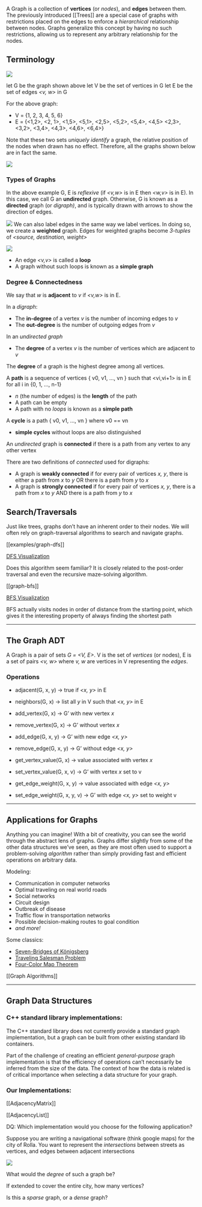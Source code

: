 
A Graph is a collection of **vertices** (or _nodes_), and **edges** between them. The previously introduced [[Trees]] are a special case of graphs with restrictions placed on the edges to enforce a _hierarchical_ relationship between nodes. Graphs generalize this concept by having no such restrictions, allowing us to represent any arbitrary relationship for the nodes. 

## Terminology

![](img%2Fsimple-graph.png)

let G be the graph shown above
let V be the set of vertices in G
let E be the set of edges _<v, w>_ in G

For the above graph:
* V = {1, 2, 3, 4, 5, 6}
* E = {<1,2>, <2, 1>, <1,5>, <5,1>, <2,5>, <5,2>, <5,4>, <4,5>
       <2,3>, <3,2>, <3,4>, <4,3>, <4,6>, <6,4>}

Note that these two sets _uniquely identify_ a graph, the relative position of the nodes when drawn has no effect. Therefore, all the graphs shown below are in fact the same.

![](img%2Fisomorphic-graph.png)
### Types of Graphs

In the above example G, E is _reflexive_ (if _<v,w>_ is in E then _<w,v>_ is in E). In this case, we call G an **undirected** graph. Otherwise, G is known as a **directed** graph (or _digraph)_, and is typically drawn with arrows to show the direction of edges.

![](img%2Fdirected-graph.png)
We can also label edges in the same way we label vertices. In doing so, we create a **weighted** graph. Edges for weighted graphs become _3-tuples_ of _<source, destination, weight>_

![](img%2Fweighted-graph.png)


* An edge _<v,v>_ is called a **loop**
* A graph without such loops is known as a **simple graph**

### Degree & Connectedness

We say that _w_ is **adjacent** to _v_ if _<v,w>_ is in E.

In a _digraph_:
* The **in-degree** of a vertex _v_ is the number of incoming edges to _v_
* The **out-degree** is the number of outgoing edges from _v_  

In an _undirected graph_
* The **degree** of a vertex _v_ is the number of vertices which are adjacent to _v_

The **degree** of a graph is the highest degree among all vertices.

A **path** is a sequence of vertices { v0, v1, ..., vn } such that <vi,vi+1> is in E for all i in {0, 1, ..., n-1}
  * _n_ (the number of edges) is the **length** of the path
  * A path can be empty
  * A path with no _loops_ is known as a **simple path**

A **cycle** is a path { v0, v1, ..., vn } where v0 == vn
  * **simple cycles** without loops are also distinguished

An _undirected_ graph is **connected** if there is a path from any vertex to any other vertex

There are two definitions of _connected_ used for digraphs:
  * A graph is **weakly connected** if for every pair of vertices _x, y_, there is either a path from _x_ to _y_ OR there is a path from _y_ to _x_
  * A graph is **strongly connected** if for every pair of vertices _x, y_, there is a path from _x_ to _y_ AND there is a path from _y_ to _x_ 


## Search/Traversals

Just like trees, graphs don’t have an inherent order to their nodes. We will often rely on graph-traversal algorithms to search and navigate graphs.

[[examples/graph-dfs]]

[DFS Visualization](https://www.cs.usfca.edu/~galles/visualization/DFS.html)

Does this algorithm seem familiar? It is closely related to the post-order traversal and even the recursive maze-solving algorithm.

[[graph-bfs]]

[BFS Visualization]()

BFS actually visits nodes in order of distance from the starting point, which gives it the interesting property of always finding the shortest path

---
## The Graph ADT

A Graph is a pair of sets _G = <V, E>_. V is the set of _vertices_ (or nodes), E is a set of pairs _<v, w>_ where _v, w_ are vertices in V representing the _edges_.

### Operations

* adjacent(G, x, y) -> true if _<x, y>_ in E
* neighbors(G, x) -> list all _y_ in V such that _<x, y>_ in E
  
* add_vertex(G, x) -> G’ with new vertex _x_
* remove_vertex(G, x) -> G’ without vertex _x_
* add_edge(G, x, y) -> G’ with new edge _<x, y>_
* remove_edge(G, x, y) -> G’ without edge _<x, y>_
  
* get_vertex_value(G, x) -> value associated with vertex _x_
* set_vertex_value(G, x, v) -> G’ with vertex _x_ set to v
* get_edge_weight(G, x, y) -> value associated with edge _<x, y>_
* set_edge_weight(G, x, y, v) -> G’ with edge _<x, y>_ set to weight v

---
## Applications for Graphs

Anything you can imagine! With a bit of creativity, you can see the world through the abstract lens of graphs. Graphs differ slightly from some of the other data structures we’ve seen, as they are most often used to support a problem-solving _algorithm_ rather than simply providing fast and efficient operations on arbitrary data.

Modeling:
* Communication in computer networks
* Optimal traveling on real world roads
* Social networks
* Circuit design
* Outbreak of disease
* Traffic flow in transportation networks
* Possible decision-making routes to goal condition
* _and more!_

Some classics:
* [Seven-Bridges of Königsberg](https://en.wikipedia.org/wiki/Seven_Bridges_of_K%C3%B6nigsberg)
* [Traveling Salesman Problem](https://en.wikipedia.org/wiki/Travelling_salesman_problem)
* [Four-Color Map Theorem](https://en.wikipedia.org/wiki/Four_color_theorem)

[[Graph Algorithms]]

---
## Graph Data Structures

### C++ standard library implementations:

The C++ standard library does not currently provide a standard graph implementation, but a graph can be built from other existing standard lib containers.

Part of the challenge of creating an efficient _general-purpose_ graph implementation is that the efficiency of operations can’t necessarily be inferred from the size of the data. The context of how the data is related is of critical importance when selecting a data structure for your graph.  

### Our Implementations:

[[AdjacencyMatrix]]

[[AdjacencyList]]


DQ: Which implementation would you choose for the following application?


Suppose you are writing a navigational software (think google maps) for the city of Rolla. You want to represent the _intersections_ between streets as vertices, and edges between adjacent intersections

![](img%2Froad-graph.png)

What would the _degree_ of such a graph be?

If extended to cover the entire city, how many vertices?

Is this a _sparse_ graph, or a _dense_ graph?

